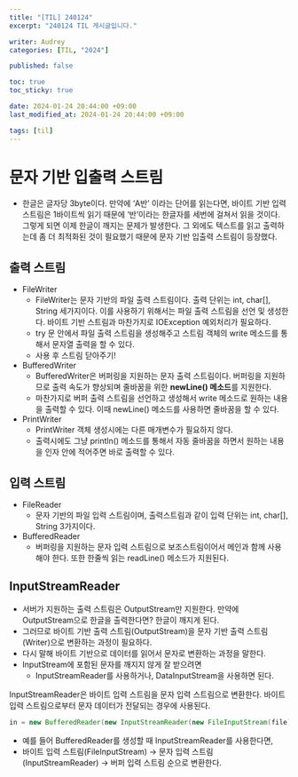 ```yaml
---
title: "[TIL] 240124"
excerpt: "240124 TIL 게시글입니다."

writer: Audrey
categories: [TIL, "2024"]

published: false

toc: true
toc_sticky: true

date: 2024-01-24 20:44:00 +09:00
last_modified_at: 2024-01-24 20:44:00 +09:00

tags: [til]
---
```


# 문자 기반 입출력 스트림

- 한글은 글자당 3byte이다. 만약에 ‘A반’ 이라는 단어를 읽는다면, 바이트 기반 입력 스트림은 1바이트씩 읽기 때문에 ‘반’이라는 한글자를 세번에 걸쳐서 읽을 것이다. 그렇게 되면 이제 한글이 깨지는 문제가 발생한다. 그 외에도 텍스트를 읽고 출력하는데 좀 더 최적화된 것이 필요했기 때문에 문자 기반 입출력 스트림이 등장했다.

## 출력 스트림

- FileWriter
    - FileWriter는 문자 기반의 파일 출력 스트림이다. 출력 단위는 int, char[], String 세가지이다. 이를 사용하기 위해서는 파일 출력 스트림을 선언 및 생성한다. 바이트 기반 스트림과 마찬가지로 IOException 예외처리가 필요하다.
    - try 문 안에서 파일 출력 스트림을 생성해주고 스트림 객체의 write 메소드를 통해서 문자열 출력을 할 수 있다.
    - 사용 후 스트림 닫아주기!
- BufferedWriter
    - BufferedWriter은 버퍼링을 지원하는 문자 출력 스트림이다. 버퍼링을 지원하므로 출력 속도가 향상되며 줄바꿈을 위한 **newLine() 메소드**를 지원한다.
    - 마찬가지로 버퍼 출력 스트림을 선언하고 생성해서 write 메소드로 원하는 내용을 출력할 수 있다. 이때 newLine() 메소드를 사용하면 줄바꿈을 할 수 있다.
- PrintWriter
    - PrintWriter 객체 생성시에는 다른 매개변수가 필요하지 않다.
    - 출력시에도 그냥 println() 메소드를 통해서 자동 줄바꿈을 하면서 원하는 내용을 인자 안에 적어주면 바로 출력할 수 있다.
    

## 입력 스트림

- FileReader
    - 문자 기반의 파일 입력 스트림이며, 출력스트림과 같이 입력 단위는 int, char[], String 3가지이다.
- BufferedReader
    - 버퍼링을 지원하는 문자 입력 스트림으로 보조스트림이어서 메인과 함께 사용해야 한다. 또한 한줄씩 읽는 readLine() 메소드가 지원된다.

## InputStreamReader

- 서버가 지원하는 출력 스트림은 OutputStream만 지원한다. 만약에 OutputStream으로 한글을 출력한다면? 한글이 깨지게 된다.
- 그러므로 바이트 기반 출력 스트림(OutputStream)을 문자 기반 출력 스트림(Writer)으로 변환하는 과정이 필요하다.
- 다시 말해 바이트 기반으로 데이터를 읽어서 문자로 변환하는 과정을 말한다.
- InputStream에 포함된 문자를 깨지지 않게 잘 받으려면
    - InputStreamReader를 사용하거나, DataInputStream을 사용하면 된다.

InputStreamReader은 바이트 입력 스트림을 문자 입력 스트림으로 변환한다. 바이트 입력 스트림으로부터 문자 데이터가 전달되는 경우에 사용된다.

```java
in = new BufferedReader(new InputStreamReader(new FileInputStream(file)));
```

- 예를 들어 BufferedReader를 생성할 때 InputStreamReader를 사용한다면,
- 바이트 입력 스트림(FileInputStream) → 문자 입력 스트림(InputStreamReader) → 버퍼 입력 스트림 순으로 변환한다.